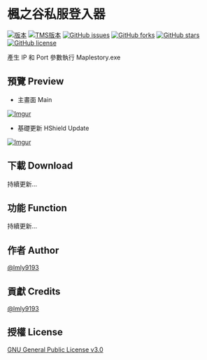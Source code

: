# 楓之谷私服登入器

[![版本](https://img.shields.io/badge/版本-1.0.1-blue.svg?style=flat-square)](#)
[![TMS版本](https://img.shields.io/badge/TMS-113-blue.svg?style=flat-square)](#)
[![GitHub issues](https://img.shields.io/github/issues/lmly9193/MapleStory-Launcher.svg?style=flat-square)](https://github.com/lmly9193/MapleStory-Launcher/issues)
[![GitHub forks](https://img.shields.io/github/forks/lmly9193/MapleStory-Launcher.svg?style=flat-square)](https://github.com/lmly9193/MapleStory-Launcher/network)
[![GitHub stars](https://img.shields.io/github/stars/lmly9193/MapleStory-Launcher.svg?style=flat-square)](https://github.com/lmly9193/MapleStory-Launcher/stargazers)
[![GitHub license](https://img.shields.io/github/license/lmly9193/MapleStory-Launcher.svg?style=flat-square)](https://github.com/lmly9193/MapleStory-Launcher/blob/master/LICENSE)

產生 IP 和 Port 參數執行 Maplestory.exe

## 預覽 Preview
* 主畫面 Main

[![Imgur](https://i.imgur.com/hOEedB5.jpg)](#)

* 基礎更新 HShield Update

[![Imgur](https://i.imgur.com/lE3k6zM.jpg)](#)

## 下載 Download
持續更新...

## 功能 Function
持續更新...

## 作者 Author
[@lmly9193](https://github.com/lmly9193)

## 貢獻 Credits
[@lmly9193](https://github.com/lmly9193)

## 授權 License
[GNU General Public License v3.0](LICENSE)
